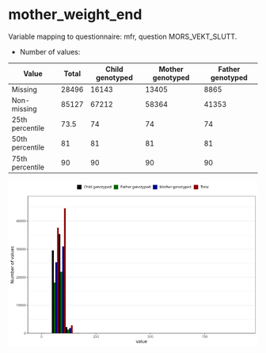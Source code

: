 # mother_weight_end
Variable mapping to questionnaire: mfr, question MORS_VEKT_SLUTT.
- Number of values:

| Value | Total | Child genotyped | Mother genotyped | Father genotyped |
| ----- | ----- | --------------- | ---------------- | ---------------- |
| Missing | 28496 | 16143 | 13405 | 8865 |
| Non-missing | 85127 | 67212 | 58364 | 41353 |
| 25th percentile | 73.5 | 74 | 74 | 74 |
| 50th percentile | 81 | 81 | 81 | 81 |
| 75th percentile | 90 | 90 | 90 | 90 |



![](mother_weight_end_n.png)



